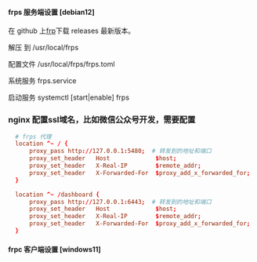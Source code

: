 #### frps 服务端设置 [debian12]

在 github 上[frp](https://github.com/fatedier/frp)下载 releases 最新版本。

解压 到 /usr/local/frps

配置文件 /usr/local/frps/frps.toml

系统服务 frps.service

启动服务 systemctl [start|enable] frps

### nginx 配置ssl域名，比如微信公众号开发，需要配置

```conf
  # frps 代理
  location ^~ / {
      proxy_pass http://127.0.0.1:5480;  # 转发到的地址和端口
      proxy_set_header   Host             $host;
      proxy_set_header   X-Real-IP        $remote_addr;
      proxy_set_header   X-Forwarded-For  $proxy_add_x_forwarded_for;
  }

  location ^~ /dashboard {
      proxy_pass http://127.0.0.1:6443;  # 转发到的地址和端口
      proxy_set_header   Host             $host;
      proxy_set_header   X-Real-IP        $remote_addr;
      proxy_set_header   X-Forwarded-For  $proxy_add_x_forwarded_for;
  }
```

#### frpc 客户端设置 [windows11]
